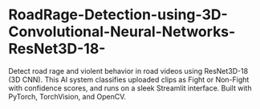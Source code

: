 # RoadRage-Detection-using-3D-Convolutional-Neural-Networks-ResNet3D-18-
Detect road rage and violent behavior in road videos using ResNet3D-18 (3D CNN). This AI system classifies uploaded clips as Fight or Non-Fight with confidence scores, and runs on a sleek Streamlit interface. Built with PyTorch, TorchVision, and OpenCV.
